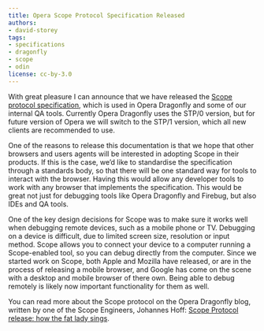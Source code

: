 ```yaml
---
title: Opera Scope Protocol Specification Released
authors:
- david-storey
tags:
- specifications
- dragonfly
- scope
- odin
license: cc-by-3.0
---
```


<p>With great pleasure I can announce that we have released the <a href="http://dragonfly.opera.com/app/scope-interface/index.html">Scope protocol specification</a>, which is used in Opera Dragonfly and some of our internal QA tools.  Currently Opera Dragonfly uses the STP/0 version, but for future version of Opera we will switch to the STP/1 version, which all new clients are recommended to use.</p>

<p>One of the reasons to release this documentation is that we hope that other browsers and users agents will be interested in adopting Scope in their products.  If this is the case, we’d like to standardise the specification through a standards body, so that there will be one standard way for tools to interact with the browser.  Having this would allow any developer tools to work with any browser that implements the specification.  This would be great not just for debugging tools like Opera Dragonfly and Firebug, but also IDEs and QA tools.</p>

<p>One of the key design decisions for Scope was to make sure it works well when debugging remote devices, such as a mobile phone or TV.  Debugging on a device is difficult, due to limited screen size, resolution or input method.  Scope allows you to connect your device to a computer running a Scope-enabled tool, so you can debug directly from the computer.  Since we started work on Scope, both Apple and Mozilla have released, or are in the process of releasing a mobile browser, and Google has come on the scene with a desktop and mobile browser of there own.  Being able to debug remotely is likely now important functionality for them as well.</p>

<p>You can read more about the Scope protocol on the Opera Dragonfly blog, written by one of the Scope Engineers, Johannes Hoff: <a href="http://my.opera.com/dragonfly/blog/scope-protocol-specification">Scope Protocol release: how the fat lady sings</a>.</p>
